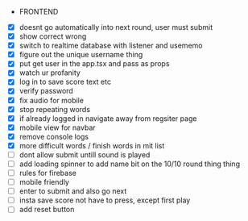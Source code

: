 - FRONTEND

* [x] doesnt go automatically into next round, user must submit
* [x] show correct wrong
* [x] switch to realtime database with listener and usememo
* [x] figure out the unique username thing
* [x] put get user in the app.tsx and pass as props
* [x] watch ur profanity
* [x] log in to save score text etc
* [x] verify password
* [x] fix audio for mobile
* [x] stop repeating words
* [x] if already logged in navigate away from regsiter page
* [x] mobile view for navbar
* [x] remove console logs
* [x] more difficult words / finish words in mit list
* [ ] dont allow submit untill sound is played
* [ ] add loading spinner to add name bit on the 10/10 round thing thing
* [ ] rules for firebase
* [ ] mobile friendly
* [ ] enter to submit and also go next
* [ ] insta save score not have to press, except first play
* [ ] add reset button
